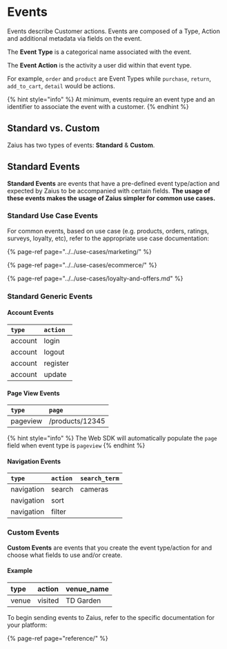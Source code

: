# Events

Events describe Customer actions. Events are composed of a Type, Action and additional metadata via fields on the event.

The **Event Type** is a categorical name associated with the event. 

The **Event Action** is the activity a user did within that event type.

For example, `order` and `product` are Event Types while `purchase`, `return`, `add_to_cart`, `detail` would be actions.

{% hint style="info" %}
At minimum, events require an event type and an identifier to associate the event with a customer.
{% endhint %}

## Standard vs. Custom

Zaius has two types of events: **Standard** & **Custom**.

## Standard Events

**Standard Events** are events that have a pre-defined event type/action and expected by Zaius to be accompanied with certain fields. **The usage of these events makes the usage of Zaius simpler for common use cases.**

### Standard Use Case Events

For common events, based on use case \(e.g. products, orders, ratings, surveys, loyalty, etc\), refer to the appropriate use case documentation:

{% page-ref page="../../use-cases/marketing/" %}

{% page-ref page="../../use-cases/ecommerce/" %}

{% page-ref page="../../use-cases/loyalty-and-offers.md" %}

### Standard Generic Events

#### Account Events

| `type` | `action` |
| :--- | :--- |
| account | login |
| account | logout |
| account | register |
| account  | update |

#### Page View Events

| `type` | `page` |
| :--- | :--- |
| pageview | /products/12345 |

{% hint style="info" %}
The Web SDK will automatically populate the `page` field when event type is `pageview`
{% endhint %}

#### Navigation Events

| `type` | `action` | `search_term` |
| :--- | :--- | :--- |
| navigation | search | cameras |
| navigation | sort |  |
| navigation | filter |  |

### Custom Events

**Custom Events** are events that you create the event type/action for and choose what fields to use and/or create.

#### Example

| type | action | venue\_name |
| :--- | :--- | :--- |
| venue | visited | TD Garden |

To begin sending events to Zaius, refer to the specific documentation for your platform:

{% page-ref page="reference/" %}

